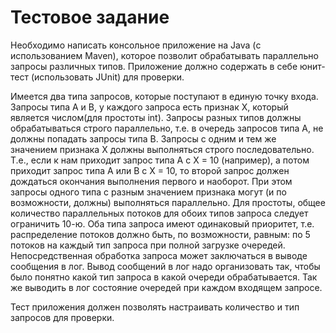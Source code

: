 # Тестовое задание

Необходимо написать консольное приложение на Java (с использованием Maven), 
которое позволит обрабатывать параллельно запросы различных типов. 
Приложение должно содержать в себе юнит-тест (использовать JUnit) для проверки.

Имеется два типа запросов, которые поступают в единую точку входа. 
Запросы типа А и В, у каждого запроса есть признак Х, 
который является числом(для простоты int). 
Запросы разных типов должны обрабатываться строго параллельно, 
т.е. в очередь запросов типа А, не должны попадать запросы типа В. 
Запросы с одним и тем же значением признака Х должны выполняться строго последовательно. 
Т.е., если к нам приходит запрос типа А с Х = 10 (например), 
а потом приходит запрос типа А или В с Х = 10, 
то второй запрос должен дождаться окончания выполнения первого и наоборот. 
При этом запросы одного типа с разным значением признака могут 
(и по возможности, должны) выполняться параллельно.
Для простоты, общее количество параллельных потоков для обоих типов запроса следует ограничить 10-ю. 
Оба типа запроса имеют одинаковый приоритет, т.е. распределение потоков должно быть, по возможности, 
равным: по 5 потоков на каждый тип запроса при полной загрузке очередей.
Непосредственная обработка запроса может заключаться в выводе сообщения в лог. 
Вывод сообщений в лог надо организовать так, чтобы было понятно какой тип запроса 
в какой очереди обрабатывается. Так же выводить в лог состояние очередей при каждом входящем запросе.

Тест приложения должен позволять настраивать количество и тип запросов для проверки.